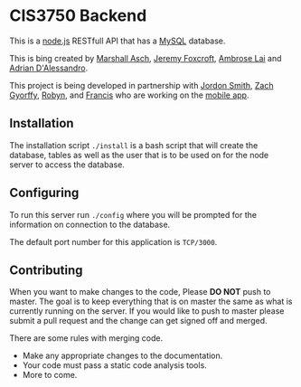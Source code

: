 
# CIS3750 Backend

This is a [node.js](https://nodejs.org) RESTfull API that has a [MySQL](https://www.mysql.com/)  database.

This is bing created by [Marshall Asch](https://github.com/MarshallAsch/), [Jeremy Foxcroft](https://github.com/foxcroftjn/), [Ambrose Lai](https://github.com/alairon/) and [Adrian D'Alessandro](https://github.com/adriancdalessandro/).


This project is being developed in partnership with [Jordon Smith](https://github.com/jordones/), [Zach Gyorffy](https://github.com/PresumablyZach/), [Robyn](https://github.com/rrintjem/), and [Francis](https://github.com/xXx360noScopesMLGPROxXx/)
who are working on the [mobile app](https://github.com/jordones/CLC-mobile).

## Installation

The installation script `./install` is a bash script that will create the database, tables as well as the user that is to be used on for the node server to access the database.

## Configuring

To run this server run `./config` where you will be prompted for the information on connection to the database.

The default port number for this application is `TCP/3000`.



## Contributing

When you want to make changes to the code, Please **DO NOT** push to master. The goal is to keep everything that is on master the same as what is currently running on the server. If you would like to push to master please submit a pull request and the change can get signed off and merged.

There are some rules with merging code.
* Make any appropriate changes to the documentation.
* Your code must pass a static code analysis tools.
* More to come.
